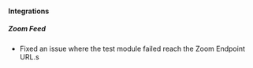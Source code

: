 #### Integrations
##### Zoom Feed
- Fixed an issue where the test module failed reach the Zoom Endpoint URL.s 
